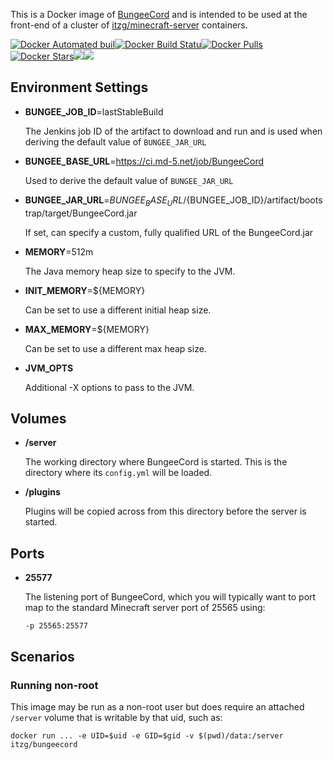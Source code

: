 This is a Docker image of [BungeeCord](https://www.spigotmc.org/wiki/bungeecord/)
and is intended to be used at the front-end of a cluster of
[itzg/minecraft-server](https://hub.docker.com/r/itzg/minecraft-server/) containers.

[![Docker Automated buil](https://img.shields.io/docker/automated/thenetyeti/docker-bungeecord.svg)](https://hub.docker.com/r/thenetyeti/docker-bungeecord/)[![Docker Build Statu](https://img.shields.io/docker/build/thenetyeti/docker-bungeecord.svg)](https://hub.docker.com/r/thenetyeti/docker-bungeecord/)[![Docker Pulls](https://img.shields.io/docker/pulls/thenetyeti/docker-bungeecord.svg)](https://hub.docker.com/r/thenetyeti/docker-bungeecord/)[![Docker Stars](https://img.shields.io/docker/stars/thenetyeti/docker-bungeecord.svg?maxAge=2592000)](https://hub.docker.com/r/thenetyeti/docker-bungeecord/)[![](https://images.microbadger.com/badges/image/thenetyeti/docker-bungeecord.svg)](https://microbadger.com/images/thenetyeti/docker-bungeecord "Get your own image badge on microbadger.com")[![](https://images.microbadger.com/badges/version/thenetyeti/docker-bungeecord.svg)](https://microbadger.com/images/thenetyeti/docker-bungeecord "Get your own version badge on microbadger.com")

## Environment Settings

* **BUNGEE_JOB_ID**=lastStableBuild

  The Jenkins job ID of the artifact to download and run and is used when
  deriving the default value of `BUNGEE_JAR_URL`

* **BUNGEE_BASE_URL**=https://ci.md-5.net/job/BungeeCord

  Used to derive the default value of `BUNGEE_JAR_URL`

* **BUNGEE_JAR_URL**=${BUNGEE_BASE_URL}/${BUNGEE_JOB_ID}/artifact/bootstrap/target/BungeeCord.jar

  If set, can specify a custom, fully qualified URL  of the BungeeCord.jar

* **MEMORY**=512m

  The Java memory heap size to specify to the JVM.

* **INIT_MEMORY**=${MEMORY}

  Can be set to use a different initial heap size.

* **MAX_MEMORY**=${MEMORY}

  Can be set to use a different max heap size.

* **JVM_OPTS**

  Additional -X options to pass to the JVM.

## Volumes

* **/server**

  The working directory where BungeeCord is started. This is the directory
  where its `config.yml` will be loaded.
  
* **/plugins**

  Plugins will be copied across from this directory before the server is started.

## Ports

* **25577**

  The listening port of BungeeCord, which you will typically want to port map
  to the standard Minecraft server port of 25565 using:

  ```
  -p 25565:25577
  ```

## Scenarios

### Running non-root

This image may be run as a non-root user but does require an attached `/server`
volume that is writable by that uid, such as:

    docker run ... -e UID=$uid -e GID=$gid -v $(pwd)/data:/server itzg/bungeecord
